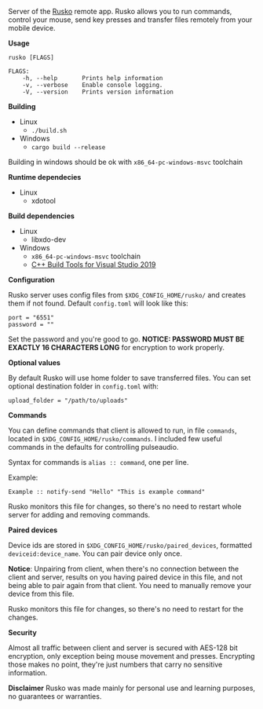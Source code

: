 Server of the [Rusko](https://github.com/aalhitennf/rusko-client) remote app. Rusko allows you to run commands, control your mouse, send key presses and transfer files remotely from your mobile device. 

**Usage**

    rusko [FLAGS]

    FLAGS:
        -h, --help       Prints help information
        -v, --verbose    Enable console logging.
        -V, --version    Prints version information

 
**Building**

- Linux
    - `./build.sh`  
- Windows
    - `cargo build --release`

Building in windows should be ok with `x86_64-pc-windows-msvc` toolchain

**Runtime dependecies**

- Linux
    - xdotool


**Build dependencies**

- Linux
    - libxdo-dev
- Windows
    - `x86_64-pc-windows-msvc` toolchain
    - [C++ Build Tools for Visual Studio 2019](https://visualstudio.microsoft.com/thank-you-downloading-visual-studio/?sku=BuildTools&rel=16)
 
**Configuration**

Rusko server uses config files from `$XDG_CONFIG_HOME/rusko/` and creates them if not found. Default `config.toml` will look like this:

    port = "6551"
    password = ""

Set the password and you're good to go. **NOTICE: PASSWORD MUST BE EXACTLY 16 CHARACTERS LONG** for encryption to work properly.

**Optional values**

By default Rusko will use home folder to save transferred files. You can set optional destination folder in `config.toml` with: 

    upload_folder = "/path/to/uploads"

**Commands**

You can define commands that client is allowed to run, in file `commands`, located in `$XDG_CONFIG_HOME/rusko/commands`. I included few useful commands in the defaults for controlling pulseaudio.

Syntax for commands is `alias :: command`, one per line.

Example:  

    Example :: notify-send "Hello" "This is example command"

Rusko monitors this file for changes, so there's no need to restart whole server for adding and removing commands.

**Paired devices**

Device ids are stored in `$XDG_CONFIG_HOME/rusko/paired_devices`, formatted `deviceid:device_name`. You can pair device only once.

**Notice**:
Unpairing from client, when there's no connection between the client and server, results on you having paired device in this file, and not being able to pair again from that client. You need to manually remove your device from this file.

Rusko monitors this file for changes, so there's no need to restart for the changes.

**Security**

Almost all traffic between client and server is secured with AES-128 bit encryption, only exception being mouse movement and presses. Encrypting those makes no point, they're just numbers that carry no sensitive information.


**Disclaimer**
Rusko was made mainly for personal use and learning purposes, no guarantees or warranties.
